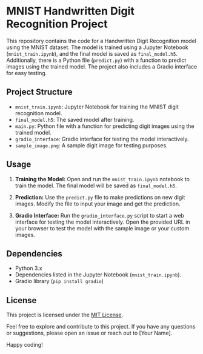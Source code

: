 # MNIST Handwritten Digit Recognition Project

This repository contains the code for a Handwritten Digit Recognition model using the MNIST dataset. The model is trained using a Jupyter Notebook (`mnist_train.ipynb`), and the final model is saved as `final_model.h5`. Additionally, there is a Python file (`predict.py`) with a function to predict images using the trained model. The project also includes a Gradio interface for easy testing.

## Project Structure

- `mnist_train.ipynb`: Jupyter Notebook for training the MNIST digit recognition model.
- `final_model.h5`: The saved model after training.
- `main.py`: Python file with a function for predicting digit images using the trained model.
- `gradio_interface`: Gradio interface for testing the model interactively.
- `sample_image.png`: A sample digit image for testing purposes.

## Usage

1. **Training the Model:** Open and run the `mnist_train.ipynb` notebook to train the model. The final model will be saved as `final_model.h5`.

2. **Prediction:** Use the `predict.py` file to make predictions on new digit images. Modify the file to input your image and get the prediction.

3. **Gradio Interface:** Run the `gradio_interface.py` script to start a web interface for testing the model interactively. Open the provided URL in your browser to test the model with the sample image or your custom images.

## Dependencies

- Python 3.x
- Dependencies listed in the Jupyter Notebook (`mnist_train.ipynb`).
- Gradio library (`pip install gradio`)

## License

This project is licensed under the [MIT License](LICENSE).

Feel free to explore and contribute to this project. If you have any questions or suggestions, please open an issue or reach out to [Your Name].

Happy coding!
